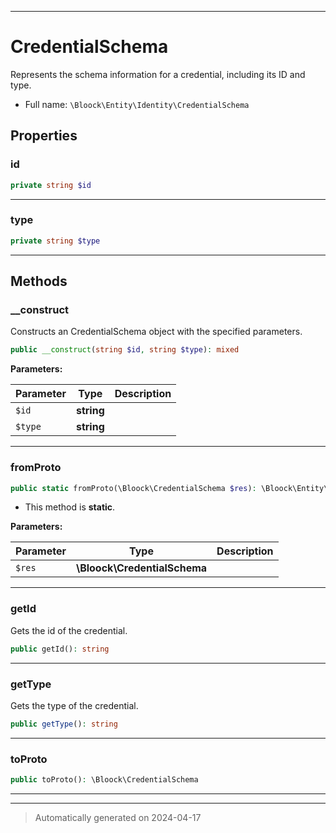 ***

# CredentialSchema

Represents the schema information for a credential, including its ID and type.



* Full name: `\Bloock\Entity\Identity\CredentialSchema`



## Properties


### id



```php
private string $id
```






***

### type



```php
private string $type
```






***

## Methods


### __construct

Constructs an CredentialSchema object with the specified parameters.

```php
public __construct(string $id, string $type): mixed
```








**Parameters:**

| Parameter | Type | Description |
|-----------|------|-------------|
| `$id` | **string** |  |
| `$type` | **string** |  |





***

### fromProto



```php
public static fromProto(\Bloock\CredentialSchema $res): \Bloock\Entity\Identity\CredentialSchema
```



* This method is **static**.




**Parameters:**

| Parameter | Type | Description |
|-----------|------|-------------|
| `$res` | **\Bloock\CredentialSchema** |  |





***

### getId

Gets the id of the credential.

```php
public getId(): string
```












***

### getType

Gets the type of the credential.

```php
public getType(): string
```












***

### toProto



```php
public toProto(): \Bloock\CredentialSchema
```












***


***
> Automatically generated on 2024-04-17
